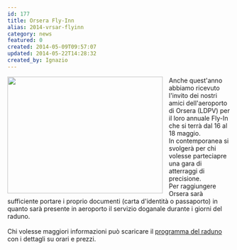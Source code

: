 ```yaml
---
id: 177
title: Orsera Fly-Inn
alias: 2014-vrsar-flyinn
category: news
featured: 0
created: 2014-05-09T09:57:07
updated: 2014-05-22T14:28:32
created_by: Ignazio
---
```

<p>
 <img border="0" height="263" src="images/stories/2014-vrsar-flyin.jpg" style="float: left; padding-right: 1em;" width="350"/>
 Anche quest'anno abbiamo ricevuto l'invito dei nostri amici dell'aeroporto di Orsera (LDPV) per il loro annuale Fly-In che si terrà dal 16 al 18 maggio.
 <br/>
 In contemporanea si svolgerà per chi volesse parteciapre una gara di atterraggi di precisione.
 <br/>
 Per raggiungere Orsera sarà sufficiente portare i proprio documenti (carta d'identità o passaporto) in quanto sarà presente in aeroporto il servizio doganale durante i giorni del raduno.
 <br/>
 <br/>
 Chi volesse maggiori informazioni può scaricare il
 <a href="images/stories/2014-vrsar-flyin.pdf" target="_blank">
  programma del raduno
 </a>
 con i dettagli su orari e prezzi.
</p>
